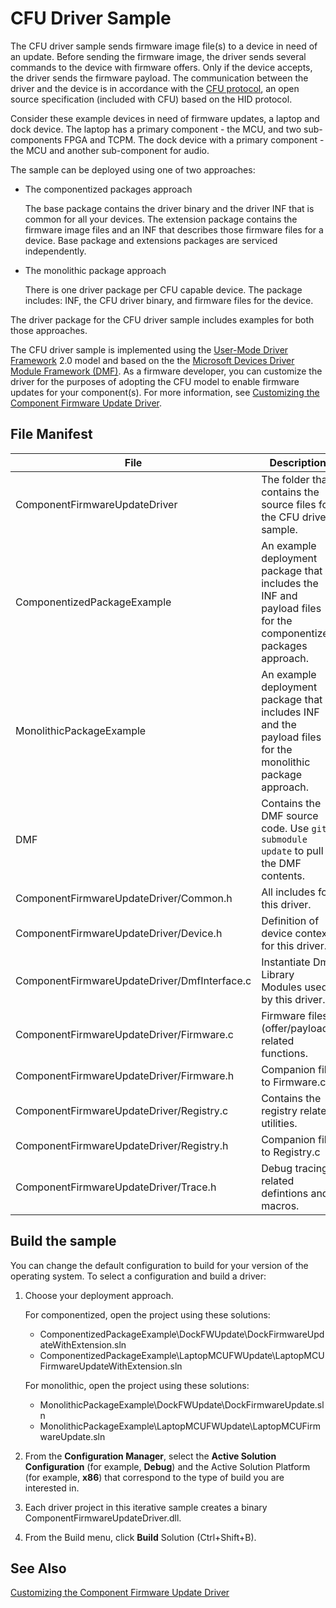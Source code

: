 
# CFU Driver Sample

The CFU driver sample sends firmware image file(s) to a device in need of an update. Before sending the firmware image, the driver sends several commands to the device with firmware offers. Only if the device accepts, the driver sends the firmware payload. The communication between the driver and the device is in accordance with the [CFU protocol](https://github.com/Microsoft/CFU/tree/master/Documentation/CFU-Protocol), an open source specification (included with CFU) based on the HID protocol.

Consider these example devices in need of firmware updates, a laptop and dock device. The laptop has a primary component - the MCU, and two sub-components FPGA and TCPM.
The dock device with a primary component - the MCU and another sub-component for audio.

The sample can be deployed using one of two approaches:

- The componentized packages approach

    The base package contains the driver binary and the driver INF that is common for all your devices. The extension package contains the firmware image files and an INF that describes those firmware files for a device. Base package and extensions packages are serviced independently.

- The monolithic package approach

    There is one driver package per CFU capable device. The package includes: INF, the CFU driver binary, and firmware files for the device.

The driver package for the CFU driver sample includes examples for both those approaches.

The CFU driver sample is implemented using the [User-Mode Driver Framework](https://docs.microsoft.com/en-us/windows-hardware/drivers/wdf/overview-of-the-umdf) 2.0 model and based on the the [Microsoft Devices Driver Module Framework (DMF)](https://blogs.windows.com/buildingapps/2018/08/15/introducing-driver-module-framework/).
As a firmware developer, you can customize the driver for the purposes of adopting the CFU model to enable firmware updates for your component(s). For more information, see [Customizing the Component Firmware Update Driver](https://github.com/Microsoft/CFU/blob/master/Documentation/CFU-Driver/cfu-driver.md).

## File Manifest

|File|Description|
|---|---|
|ComponentFirmwareUpdateDriver|The folder that contains the source files for the CFU driver sample.|
|ComponentizedPackageExample|An example deployment package that includes the INF and payload files for the componentized packages approach.|
|MonolithicPackageExample|An example deployment package that includes INF and the payload files for the monolithic package approach.|
|DMF|Contains the DMF source code. Use ```git submodule update``` to pull the DMF contents.
|ComponentFirmwareUpdateDriver/Common.h|All includes for this driver.|
|ComponentFirmwareUpdateDriver/Device.h|Definition of device context for this driver.|
|ComponentFirmwareUpdateDriver/DmfInterface.c| Instantiate Dmf Library Modules used by this driver.|
|ComponentFirmwareUpdateDriver/Firmware.c| Firmware files (offer/payload) related functions.|
|ComponentFirmwareUpdateDriver/Firmware.h |Companion file to Firmware.c|
|ComponentFirmwareUpdateDriver/Registry.c |Contains the registry related utilities.|
|ComponentFirmwareUpdateDriver/Registry.h |Companion file to Registry.c|
|ComponentFirmwareUpdateDriver/Trace.h| Debug tracing related defintions and macros.|

## Build the sample
You can change the default configuration to build for your version of the operating system. To select a configuration and build a driver:

1. Choose your deployment approach.
  
   For componentized, open the project using these solutions:

    - ComponentizedPackageExample\DockFWUpdate\DockFirmwareUpdateWithExtension.sln
    - ComponentizedPackageExample\LaptopMCUFWUpdate\LaptopMCUFirmwareUpdateWithExtension.sln

   For monolithic, open the project using these solutions:
    - MonolithicPackageExample\DockFWUpdate\DockFirmwareUpdate.sln
    - MonolithicPackageExample\LaptopMCUFWUpdate\LaptopMCUFirmwareUpdate.sln

3. From the **Configuration Manager**, select the **Active Solution Configuration** (for example, **Debug**) and the Active Solution Platform (for example, **x86**) that correspond to the type of build you are interested in.
4. Each driver project in this iterative sample creates a binary ComponentFirmwareUpdateDriver.dll. 
5. From the Build menu, click **Build** Solution (Ctrl+Shift+B).

## See Also
[Customizing the Component Firmware Update Driver](https://github.com/Microsoft/CFU/blob/master/Documentation/CFU-Driver/cfu-driver.md)

